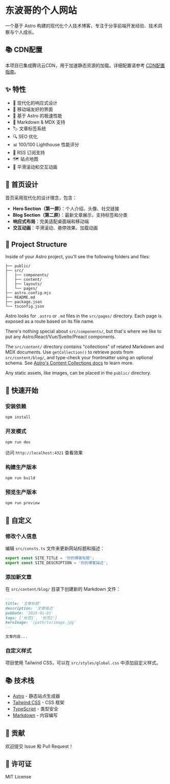 # 东波哥的个人网站

一个基于 Astro 构建的现代化个人技术博客，专注于分享前端开发经验、技术洞察与个人成长。

## 📚 CDN配置

本项目已集成腾讯云CDN，用于加速静态资源的加载。详细配置请参考 [CDN配置指南](./CDN-SETUP.md)。

## ✨ 特性

- 🎨 现代化的响应式设计
- 📱 移动端友好的界面
- 🚀 基于 Astro 的极速性能
- 📝 Markdown & MDX 支持
- 🏷️ 文章标签系统
- 🔍 SEO 优化
- 📊 100/100 Lighthouse 性能评分
- 📡 RSS 订阅支持
- 🗺️ 站点地图
- 🎯 平滑滚动和交互动画

## 🎯 首页设计

首页采用现代化的设计理念，包含：

- **Hero Section（第一屏）**：个人介绍、头像、社交链接
- **Blog Section（第二屏）**：最新文章展示，支持标签和分类
- **响应式布局**：完美适配桌面端和移动端
- **交互动画**：平滑滚动、悬停效果、加载动画

## 🚀 Project Structure

Inside of your Astro project, you'll see the following folders and files:

```text
├── public/
├── src/
│   ├── components/
│   ├── content/
│   ├── layouts/
│   └── pages/
├── astro.config.mjs
├── README.md
├── package.json
└── tsconfig.json
```

Astro looks for `.astro` or `.md` files in the `src/pages/` directory. Each page is exposed as a route based on its file name.

There's nothing special about `src/components/`, but that's where we like to put any Astro/React/Vue/Svelte/Preact components.

The `src/content/` directory contains "collections" of related Markdown and MDX documents. Use `getCollection()` to retrieve posts from `src/content/blog/`, and type-check your frontmatter using an optional schema. See [Astro's Content Collections docs](https://docs.astro.build/en/guides/content-collections/) to learn more.

Any static assets, like images, can be placed in the `public/` directory.

## 🚀 快速开始

### 安装依赖

```bash
npm install
```

### 开发模式

```bash
npm run dev
```

访问 `http://localhost:4321` 查看效果

### 构建生产版本

```bash
npm run build
```

### 预览生产版本

```bash
npm run preview
```

## 🎨 自定义

### 修改个人信息

编辑 `src/consts.ts` 文件来更新网站标题和描述：

```typescript
export const SITE_TITLE = '你的博客标题';
export const SITE_DESCRIPTION = '你的博客描述';
```

### 添加新文章

在 `src/content/blog/` 目录下创建新的 Markdown 文件：

```markdown
---
title: '文章标题'
description: '文章描述'
pubDate: '2025-01-01'
tags: ['标签1', '标签2']
heroImage: '/path/to/image.jpg'
---

文章内容...
```

### 自定义样式

项目使用 Tailwind CSS，可以在 `src/styles/global.css` 中添加自定义样式。

## 📚 技术栈

- [Astro](https://astro.build/) - 静态站点生成器
- [Tailwind CSS](https://tailwindcss.com/) - CSS 框架
- [TypeScript](https://www.typescriptlang.org/) - 类型安全
- [Markdown](https://www.markdownguide.org/) - 内容编写

## 🤝 贡献

欢迎提交 Issue 和 Pull Request！

## 📄 许可证

MIT License
